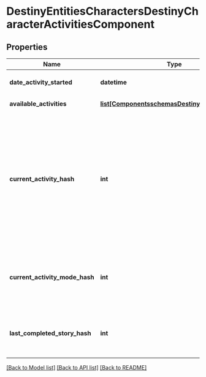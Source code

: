 # DestinyEntitiesCharactersDestinyCharacterActivitiesComponent

## Properties
Name | Type | Description | Notes
------------ | ------------- | ------------- | -------------
**date_activity_started** | **datetime** | The last date that the user started playing an activity. | [optional] 
**available_activities** | [**list[ComponentsschemasDestinyDestinyActivity]**](ComponentsschemasDestinyDestinyActivity.md) | The list of activities that the user can play. | [optional] 
**current_activity_hash** | **int** | If the user is in an activity, this will be the hash of the Activity being played.Note that you must combine this info with currentActivityModeHash to get a real picture of whatthe user is doing right now.  For instance, PVP \&quot;Activities\&quot; are just maps: it&#39;s the ActivityModethat determines what type of PVP game they&#39;re playing. | [optional] 
**current_activity_mode_hash** | **int** | If the user is in an activity, this will be the hash of the activity mode being played.Combine with currentActivityHash to give a person a full picture of what they&#39;re doing right now. | [optional] 
**last_completed_story_hash** | **int** | This will have the activity hash of the last completed story/campaign mission, in case you care about that. | [optional] 

[[Back to Model list]](../README.md#documentation-for-models) [[Back to API list]](../README.md#documentation-for-api-endpoints) [[Back to README]](../README.md)


